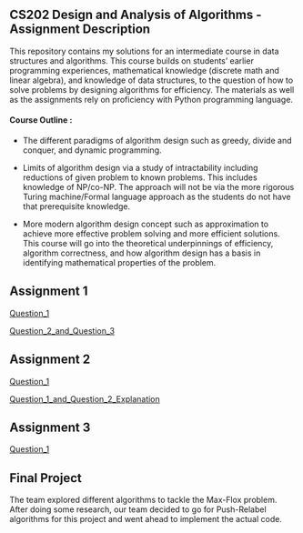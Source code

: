 ## CS202 Design and Analysis of Algorithms - Assignment Description

This repository contains my solutions for an intermediate course in data structures and algorithms. This course builds on students’ earlier programming experiences, mathematical knowledge (discrete math and linear algebra), and knowledge of data structures, to the question of how to solve problems by designing algorithms for efficiency.  The materials as well as the assignments rely on proficiency with Python programming language. 

#### Course Outline :

- The different paradigms of algorithm design such as greedy, divide and conquer, and dynamic programming.

- Limits of algorithm design via a study of intractability including reductions of given problem to known problems. This includes knowledge of NP/co-NP. The approach will not be via the more rigorous Turing machine/Formal language approach as the students do not have that prerequisite knowledge.

- More modern algorithm design concept such as approximation to achieve more effective problem solving and more efficient solutions. 
This course will go into the theoretical underpinnings of efficiency, algorithm correctness, and how algorithm design has a basis in identifying mathematical properties of the problem.    

## Assignment 1
[Question_1](https://github.com/cskang0121/design-and-analysis-of-algorithms/tree/main/assignment_1/q1)

[Question_2_and_Question_3](https://github.com/cskang0121/design-and-analysis-of-algorithms/tree/main/assignment_1/q2q3)

## Assignment 2
[Question_1](https://github.com/cskang0121/design-and-analysis-of-algorithms/blob/main/assignment_2/q1.py)

[Question_1_and_Question_2_Explanation](https://github.com/cskang0121/design-and-analysis-of-algorithms/blob/main/assignment_2/KANG%20CHIN%20SHEN_Assignment%202%20CS202%20q1q2.pdf)

## Assignment 3
[Question_1](https://github.com/cskang0121/design-and-analysis-of-algorithms/tree/main/assignment_3/q1)

## Final Project

The team explored different algorithms to tackle the Max-Flox problem. After doing some research, our team decided to go for Push-Relabel algorithms for this project and went ahead to implement the actual code.
